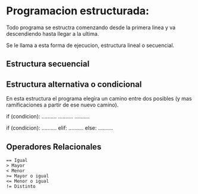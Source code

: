 # Programacion estructurada:

Todo programa se estructra comenzando desde la primera linea y va descendiendo hasta llegar a la ultima.

Se le llama a esta forma de ejecucion, estructura lineal o secuencial.

## Estructura secuencial

## Estructura alternativa o condicional

En esta estructura el programa elegira un camino entre dos posibles (y mas ramificaciones a partir de ese nuevo camino).

if (condicion):
    ..........
    ..........
    ..........

if (condicion):
    ..........
elif:
    ..........
else:
    ..........

## Operadores Relacionales
    == Igual
    > Mayor
    < Menor
    >= Mayor o igual
    <= Menor o igual
    != Distinto